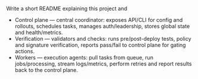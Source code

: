 Write a short README explaining this project and

- Control plane — central coordinator: exposes API/CLI for config and rollouts, schedules tasks, manages auth/leadership, stores global state and health/metrics.
- Verification — validators and checks: runs pre/post-deploy tests, policy and signature verification, reports pass/fail to control plane for gating actions.
- Workers — execution agents: pull tasks from queue, run jobs/processing, stream logs/metrics, perform retries and report results back to the control plane.